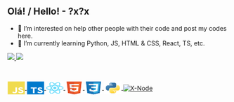 ## Olá! / Hello! - ?x?x


- 👀 I’m interested on help other people with their code and post my codes here. 
- 🌱 I’m currently learning Python, JS, HTML & CSS, React, TS, etc.

 <div>
  <a href="https://github.com/otaviorzx">
  <img height="180em" src="https://github-readme-stats.vercel.app/api?username=otaviorzx&show_icons=true&theme=github_dark&include_all_commits=true&count_private=true"/>
  <img height="180em" src="https://github-readme-stats.vercel.app/api/top-langs/?username=otaviorzx&layout=compact&langs_count=7&theme=github_dark"/>
</div>
  
  ##
  
<div style="display: inline_block"><br>
  <img align="center" alt="X-Js" height="30" width="40" src="https://raw.githubusercontent.com/devicons/devicon/master/icons/javascript/javascript-plain.svg">
  <img align="center" alt="X-Ts" height="30" width="40" src="https://raw.githubusercontent.com/devicons/devicon/master/icons/typescript/typescript-plain.svg">
  <img align="center" alt="X-React" height="30" width="40" src="https://raw.githubusercontent.com/devicons/devicon/master/icons/react/react-original.svg">
  <img align="center" alt="X-HTML" height="30" width="40" src="https://raw.githubusercontent.com/devicons/devicon/master/icons/html5/html5-original.svg">
  <img align="center" alt="X-CSS" height="30" width="40" src="https://raw.githubusercontent.com/devicons/devicon/master/icons/css3/css3-original.svg">
  <img align="center" alt="X-Python" height="30" width="40" src="https://raw.githubusercontent.com/devicons/devicon/master/icons/python/python-original.svg">
  <img align="center" alt="X-Node" height="30" width="40" src="https://cdn.jsdelivr.net/gh/devicons/devicon@v2.13.0/devicon.min.css">
</div>
  
   ##
